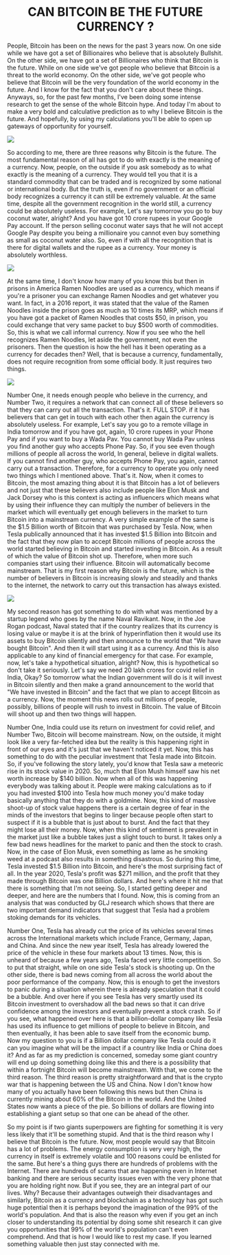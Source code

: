 <h1 align="center"> CAN BITCOIN BE THE FUTURE CURRENCY ? </h1>


People, Bitcoin has been on the news for the past 3 years now. On one side while we have got a set of Billionaires who believe that is absolutely Bullshit. On the other side, we have got a set of Billionaires who think that Bitcoin is the future. While on one side we've got people who believe that Bitcoin is a threat to the world economy. On the other side, we've got people who believe that Bitcoin will be the very foundation of the world economy in the future. And I know for the fact that you don't care about these things. Anyways, so, for the past few months, I've been doing some intense research to get the sense of the whole Bitcoin hype. And today I'm about to make a very bold and calculative prediction as to why I believe Bitcoin is the future. And hopefully, by using my calculations you'll be able to open up gateways of opportunity for yourself.

![](image1.png)

So according to me, there are three reasons why Bitcoin is the future. The most fundamental reason of all has got to do with exactly is the meaning of a currency. Now, people, on the outside if you ask somebody as to what exactly is the meaning of a currency. They would tell you that it is a standard commodity that can be traded and is recognized by some national or international body. But the truth is, even if no government or an official body recognizes a currency it can still be extremely valuable. At the same time, despite all the government recognition in the world still, a currency could be absolutely useless. For example, Let's say tomorrow you go to buy coconut water, alright? And you have got 10 crore rupees in your Google Pay account. If the person selling coconut water says that he will not accept Google Pay despite you being a millionaire you cannot even buy something as small as coconut water also. So, even if with all the recognition that is there for digital wallets and the rupee as a currency. Your money is absolutely worthless.

![](image2.png)


At the same time, I don't know how many of you know this but then in prisons in America Ramen Noodles are used as a currency, which means if you're a prisoner you can exchange Ramen Noodles and get whatever you want. In fact, in a 2016 report, it was stated that the value of the Ramen Noodles inside the prison goes as much as 10 times its MRP, which means if you have got a packet of Ramen Noodles that costs $50, in prison, you could exchange that very same packet to buy $500 worth of commodities. So, this is what we call informal currency. Now if you see who the hell recognizes Ramen Noodles, let aside the government, not even the prisoners. Then the question is how the hell has it been operating as a currency for decades then? Well, that is because a currency, fundamentally, does not require recognition from some official body. It just requires two things. 

![](image3.png)
 

Number One, it needs enough people who believe in the currency, and Number Two, it requires a network that can connect all of these believers so that they can carry out all the transaction. That's it. FULL STOP. if it has believers that can get in touch with each other then again the currency is absolutely useless. For example, Let's say you go to a remote village in India tomorrow and if you have got, again, 10 crore rupees in your Phone Pay and if you want to buy a Wada Pav. You cannot buy Wada Pav unless you find another guy who accepts Phone Pay. So, if you see even though millions of people all across the world, In general, believe in digital wallets. If you cannot find another guy, who accepts Phone Pay, you again, cannot carry out a transaction. Therefore, for a currency to operate you only need two things which I mentioned above. That's it. Now, when it comes to Bitcoin, the most amazing thing about it is that Bitcoin has a lot of believers and not just that these believers also include people like Elon Musk and Jack Dorsey who is this context is acting as influencers which means what by using their influence they can multiply the number of believers in the market which will eventually get enough believers in the market to turn Bitcoin into a mainstream currency. A very simple example of the same is the $1.5 Billion worth of Bitcoin that was purchased by Tesla. Now, when Tesla publically announced that it has invested $1.5 Billion into Bitcoin and the fact that they now plan to accept Bitcoin millions of people across the world started believing in Bitcoin and started investing in Bitcoin. As a result of which the value of Bitcoin shot up. Therefore, when more such companies start using their influence. Bitcoin will automatically become mainstream. That is my first reason why Bitcoin is the future, which is the number of believers in Bitcoin is increasing slowly and steadily and thanks to the internet, the network to carry out this transaction has always existed. 

![](image4.png)

My second reason has got something to do with what was mentioned by a startup legend who goes by the name Naval Ravikant. Now, in the Joe Rogan podcast, Naval stated that if the country realizes that its currency is losing value or maybe it is at the brink of hyperinflation then it would use its assets to buy Bitcoin silently and then announce to the world that "We have bought Bitcoin". And then it will start using it as a currency. And this is also applicable to any kind of financial emergency for that case. For example, now, let's take a hypothetical situation, alright? Now, this is hypothetical so don't take it seriously. Let's say we need 20 lakh crores for covid relief in India, Okay? So tomorrow what the Indian government will do is it will invest in Bitcoin silently and then make a grand announcement to the world that "We have invested in Bitcoin" and the fact that we plan to accept Bitcoin as a currency. Now, the moment this news rolls out millions of people, possibly, billions of people will rush to invest in Bitcoin. The value of Bitcoin will shoot up and then two things will happen. 



Number One, India could use its return on investment for covid relief, and Number Two, Bitcoin will become mainstream. Now, on the outside, it might look like a very far-fetched idea but the reality is this happening right in front of our eyes and it's just that we haven't noticed it yet. Now, this has something to do with the peculiar investment that Tesla made into Bitcoin. So, if you've following the story lately, you'd know that Tesla saw a meteoric rise in its stock value in 2020. So, much that Elon Mush himself saw his net worth increase by $140 billion. Now when all of this was happening everybody was talking about it. People were making calculations as to if you had invested $100 into Tesla how much money you'd make today basically anything that they do with a goldmine. Now, this kind of massive shoot-up of stock value happens there is a certain degree of fear in the minds of the investors that begins to linger because people often start to suspect if it is a bubble that is just about to burst. And the fact that they might lose all their money. Now, when this kind of sentiment is prevalent in the market just like a bubble takes just a slight touch to burst. It takes only a few bad news headlines for the market to panic and then the stock to crash. Now, in the case of Elon Musk, even something as lame as he smoking weed at a podcast also results in something disastrous. So during this time, Tesla invested $1.5 Billion into Bitcoin, and here's the most surprising fact of all. In the year 2020, Tesla's profit was $271 million, and the profit that they made through Bitcoin was one Billion dollars. And here's where it hit me that there is something that I'm not seeing. So, I started getting deeper and deeper, and here are the numbers that I found. Now, this is coming from an analysis that was conducted by GLJ research which shows that there are two important demand indicators that suggest that Tesla had a problem stoking demands for its vehicles.



Number One, Tesla has already cut the price of its vehicles several times across the International markets which include France, Germany, Japan, and China. And since the new year itself, Tesla has already lowered the price of the vehicle in these four markets about 13 times. Now, this is unheard of because a few years ago, Tesla faced very little competition. So to put that straight, while on one side Tesla's stock is shooting up. On the other side, there is bad news coming from all across the world about the poor performance of the company. Now, this is enough to get the investors to panic during a situation wherein there is already speculation that it could be a bubble. And over here if you see Tesla has very smartly used its Bitcoin investment to overshadow all the bad news so that it can drive confidence among the investors and eventually prevent a stock crash. So if you see, what happened over here is that a billion-dollar company like Tesla has used its influence to get millions of people to believe in Bitcoin, and then eventually, it has been able to save itself from the economic bump. 
Now my question to you is if a Billion dollar company like Tesla could do it can you imagine what will be the impact if a country like India or China does it? And as far as my prediction is concerned, someday some giant country will end up doing something doing like this and there is a possibility that within a fortnight Bitcoin will become mainstream. With that, we come to the third reason. The third reason is pretty straightforward and that is the crypto war that is happening between the US and China. Now I don't know how many of you actually have been following this news but then China is currently mining about 60% of the Bitcoin in the world. And the United States now wants a piece of the pie. So billions of dollars are flowing into establishing a giant setup so that one can be ahead of the other. 



So my point is if two giants superpowers are fighting for something it is very less likely that it'll be something stupid. And that is the third reason why I believe that Bitcoin is the future. Now, most people would say that Bitcoin has a lot of problems. The energy consumption is very very high, the currency in itself is extremely volatile and 100 reasons could be enlisted for the same. But here's a thing guys there are hundreds of problems with the Internet. There are hundreds of scams that are happening even in Internet banking and there are serious security issues even with the very phone that you are holding right now. But if you see, they are an integral part of our lives. Why? Because their advantages outweigh their disadvantages and similarly, Bitcoin as a currency and blockchain as a technology has got such huge potential then it is perhaps beyond the imagination of the 99% of the world's population. And that is also the reason why even if you get an inch closer to understanding its potential by doing some shit research it can give you opportunities that 99% of the world's population can't even comprehend. And that is how I would like to rest my case. If you learned something valuable then just stay connected with me. 
